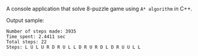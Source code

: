 A console application that solve 8-puzzle game using `A* algorithm` in C++.  

Output sample:
```
Number of steps made: 3935
Time spent: 2.4411 sec
Total steps: 22
Steps: L U L U R D R U L L D R U R D L D R U U L L
```
